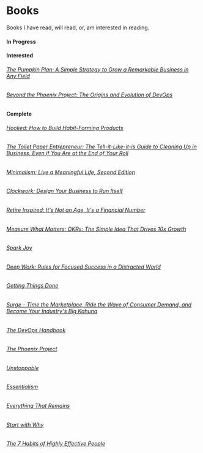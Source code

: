# Books
Books I have read, will read, or, am interested in reading.

#### In Progress



#### Interested 


###### [The Pumpkin Plan: A Simple Strategy to Grow a Remarkable Business in Any Field](https://www.audible.co.uk/pd/The-Pumpkin-Plan-Audiobook/B00CA7NXBY?pf_rd_p=e1cdc374-bfae-4b90-8581-d902e7ed449f&pf_rd_r=PXENKZ6FGS43GJJFZKYK&ref=a_wl_c5_desk_pg0_17)

###### [Beyond the Phoenix Project: The Origins and Evolution of DevOps](https://www.audible.co.uk/pd/Beyond-the-Phoenix-Project-Audiobook/B07B7CH7FQ?pf_rd_p=e1cdc374-bfae-4b90-8581-d902e7ed449f&pf_rd_r=PXENKZ6FGS43GJJFZKYK&ref=a_wl_c5_desk_pg0_25)

#### Complete

###### [Hooked: How to Build Habit-Forming Products](https://www.audible.co.uk/pd/Hooked-How-to-Build-Habit-Forming-Products-Audiobook/B00HZNS610?pf_rd_p=763a8d97-e086-4e41-a6d0-a33e3bcf3c97&pf_rd_r=DSSCXE8094Q4P8WKG9DX&ref=a_lib_c4_libItem_B00HZNS610)

###### [The Toilet Paper Entrepreneur: The Tell-it-Like-it-is Guide to Cleaning Up in Business, Even if You Are at the End of Your Roll](https://www.audible.co.uk/pd/The-Toilet-Paper-Entrepreneur-Audiobook/B00FKC60D4?pf_rd_p=763a8d97-e086-4e41-a6d0-a33e3bcf3c97&pf_rd_r=DSSCXE8094Q4P8WKG9DX&ref=a_lib_c4_libItem_B00FKC60D4)

###### [Minimalism: Live a Meaningful Life, Second Edition](https://www.audible.co.uk/pd/Minimalism-Audiobook/B01MRIQ48W?pf_rd_p=763a8d97-e086-4e41-a6d0-a33e3bcf3c97&pf_rd_r=DSSCXE8094Q4P8WKG9DX&ref=a_lib_c4_libItem_B01MRIQ48W)

###### [Clockwork: Design Your Business to Run Itself](https://www.audible.co.uk/pd/Clockwork-Audiobook/B07G1RJ2KW?pf_rd_p=4c1af09b-88bf-4c97-bfd2-e765f91b1968&pf_rd_r=244VZGJ6JPA69T5G0Z2C&ref=a_lib_c4_libItem_B07G1RJ2KW)

###### [Retire Inspired: It's Not an Age, It's a Financial Number](https://www.audible.co.uk/pd/Retire-Inspired-Audiobook/B019HKS8DE?pf_rd_p=e1cdc374-bfae-4b90-8581-d902e7ed449f&pf_rd_r=PXENKZ6FGS43GJJFZKYK&ref=a_wl_c5_desk_pg0_30)

###### [Measure What Matters: OKRs: The Simple Idea That Drives 10x Growth](https://www.audible.co.uk/pd/Measure-What-Matters-Audiobook/0241391407?ref=a_lib_c4_libItem_0241391407&pf_rd_p=4c1af09b-88bf-4c97-bfd2-e765f91b1968&pf_rd_r=SK42Y76BSESSD2D6AYSR)

###### [Spark Joy](https://www.audible.co.uk/pd/Spark-Joy-Audiobook/B072J8S3XH?ref=a_lib_c4_libItem_B072J8S3XH&pf_rd_p=4c1af09b-88bf-4c97-bfd2-e765f91b1968&pf_rd_r=VD1565GNZ8MWNTNQ65HE)

###### [Deep Work: Rules for Focused Success in a Distracted World](https://www.audible.co.uk/pd/Deep-Work-Audiobook/B01D0E32T8?ref=a_lib_c4_libItem_0_B01D0E32T8&pf_rd_p=4c1af09b-88bf-4c97-bfd2-e765f91b1968&pf_rd_r=9VHVNMVPYT48H259Y1N5)

###### [Getting Things Done](https://www.audible.co.uk/pd/Getting-Things-Done-Audiobook/B01B6WT3JY?ref=a_lib_c4_libItem_0_B01B6WT3JY&pf_rd_p=4c1af09b-88bf-4c97-bfd2-e765f91b1968&pf_rd_r=7K485P79NZB22CJX3P90&)

###### [Surge - Time the Marketplace, Ride the Wave of Consumer Demand, and Become Your Industry's Big Kahuna](https://www.audible.co.uk/pd/Surge-Audiobook/B01EQQ49LY?ref=a_lib_c4_libItem_1_B01EQQ49LY&pf_rd_p=4c1af09b-88bf-4c97-bfd2-e765f91b1968&pf_rd_r=SWHX61APFSZCWVTN0FYA&)

###### [The DevOps Handbook](https://www.audible.co.uk/pd/The-DevOps-Handbook-Audiobook/B0767L1K75?ref=a_lib_c4_libItem_2_B0767L1K75&pf_rd_p=4c1af09b-88bf-4c97-bfd2-e765f91b1968&pf_rd_r=SWHX61APFSZCWVTN0FYA&)

###### [The Phoenix Project](https://www.audible.co.uk/pd/The-Phoenix-Project-Audiobook/B00VB034GK?ref=a_lib_c4_libItem_3_B00VB034GK&pf_rd_p=4c1af09b-88bf-4c97-bfd2-e765f91b1968&pf_rd_r=SWHX61APFSZCWVTN0FYA&)

###### [Unstoppable](https://www.audible.co.uk/pd/Unstoppable-Audiobook/B00YYCAKFA?ref=a_lib_c4_libItem_4_B00YYCAKFA&pf_rd_p=4c1af09b-88bf-4c97-bfd2-e765f91b1968&pf_rd_r=SWHX61APFSZCWVTN0FYA&)

###### [Essentialism](https://www.audible.co.uk/pd/Essentialism-Audiobook/B017TDZGTA?ref=a_lib_c4_libItem_5_B017TDZGTA&pf_rd_p=4c1af09b-88bf-4c97-bfd2-e765f91b1968&pf_rd_r=SWHX61APFSZCWVTN0FYA&)

###### [Everything That Remains](https://www.audible.co.uk/pd/Everything-That-Remains-Audiobook/B01N5SP1P1?ref=a_lib_c4_libItem_6_B01N5SP1P1&pf_rd_p=4c1af09b-88bf-4c97-bfd2-e765f91b1968&pf_rd_r=SWHX61APFSZCWVTN0FYA&)

###### [Start with Why](https://www.audible.co.uk/pd/Start-with-Why-Audiobook/B011776P0S?ref=a_lib_c4_libItem_7_B011776P0S&pf_rd_p=4c1af09b-88bf-4c97-bfd2-e765f91b1968&pf_rd_r=SWHX61APFSZCWVTN0FYA&)

###### [The 7 Habits of Highly Effective People](https://www.audible.co.uk/pd/The-7-Habits-of-Highly-Effective-People-Audiobook/B004FTLW1I?ref=a_lib_c4_libItem_8_B004FTLW1I&pf_rd_p=4c1af09b-88bf-4c97-bfd2-e765f91b1968&pf_rd_r=SWHX61APFSZCWVTN0FYA&)


